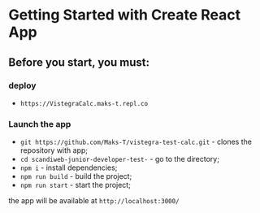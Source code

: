 # Getting Started with Create React App

## Before you start, you must:

### deploy

- `https://VistegraCalc.maks-t.repl.co`

### Launch the app

- `git https://github.com/Maks-T/vistegra-test-calc.git` - clones the repository with app;
- `cd scandiweb-junior-developer-test-` - go to the directory;
- `npm i` - install dependencies;
- `npm run build` - build the project;
- `npm run start` - start the project;

the app will be available at `http://localhost:3000/`
